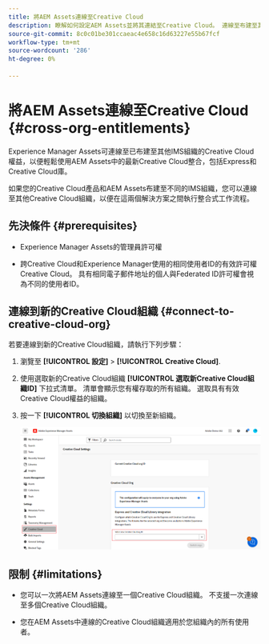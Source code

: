 ```yaml
---
title: 將AEM Assets連線至Creative Cloud
description: 瞭解如何設定AEM Assets並將其連結至Creative Cloud。 連線至布建至其他IMS組織的Creative Cloud權利，以便輕鬆使用AEM Assets中的最新Creative Cloud整合，包括Express和Creative Cloud庫。
source-git-commit: 8c0c01be301ccaeac4e658c16d63227e55b67fcf
workflow-type: tm+mt
source-wordcount: '286'
ht-degree: 0%

---
```


# 將AEM Assets連線至Creative Cloud  {#cross-org-entitlements}

Experience Manager Assets可連線至已布建至其他IMS組織的Creative Cloud權益，以便輕鬆使用AEM Assets中的最新Creative Cloud整合，包括Express和Creative Cloud庫。

如果您的Creative Cloud產品和AEM Assets布建至不同的IMS組織，您可以連線至其他Creative Cloud組織，以便在這兩個解決方案之間執行整合式工作流程。

## 先決條件 {#prerequisites}

* Experience Manager Assets的管理員許可權

* 跨Creative Cloud和Experience Manager使用的相同使用者ID的有效許可權Creative Cloud。 具有相同電子郵件地址的個人與Federated ID許可權會視為不同的使用者ID。

## 連線到新的Creative Cloud組織 {#connect-to-creative-cloud-org}

若要連線到新的Creative Cloud組織，請執行下列步驟：

1. 瀏覽至 **[!UICONTROL 設定]** > **[!UICONTROL Creative Cloud]**.

1. 使用選取新的Creative Cloud組織 **[!UICONTROL 選取新Creative Cloud組織ID]** 下拉式清單。 清單會顯示您有權存取的所有組織。 選取具有有效Creative Cloud權益的組織。

1. 按一下 **[!UICONTROL 切換組織]** 以切換至新組織。

   ![跨組織權益](assets/cross-org-entitlements.png)

## 限制 {#limitations}

* 您可以一次將AEM Assets連線至一個Creative Cloud組織。 不支援一次連線至多個Creative Cloud組織。

* 您在AEM Assets中連線的Creative Cloud組織適用於您組織內的所有使用者。

